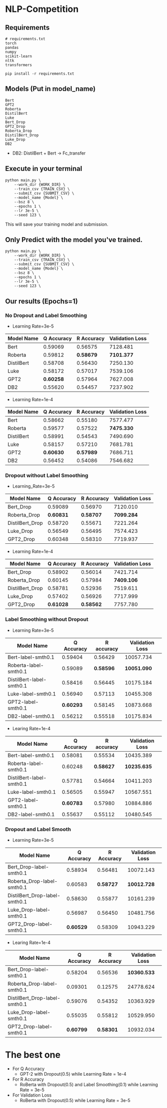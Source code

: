 # NLP-Competition

## Requirements

```other
# requirements.txt
torch
pandas
numpy
scikit-learn
nltk
transformers
```

```other
pip install -r requirements.txt
```

## Models (Put in model_name)

```other
Bert
GPT2
Roberta
DistilBert
Luke
Bert_Drop
GPT2_Drop
Roberta_Drop
DistilBert_Drop
Luke_Drop
DB2
```

- DB2: DistilBert + Bert -> Fc_transfer

## Execute in your terminal

```other
python main.py \
    --work_dir {WORK_DIR} \
    --train_csv {TRAIN_CSV} \
    --submit_csv {SUBMIT_CSV} \
    --model_name {Model} \
    --bsz 8 \
    --epochs 1 \
    --lr 3e-5 \
    --seed 123 \
```

This will save your training model and submission.

## Only Predict with the model you've trained.

```other
python main.py \
    --work_dir {WORK_DIR} \
    --train_csv {TRAIN_CSV} \
    --submit_csv {SUBMIT_CSV} \
    --model_name {Model} \
    --bsz 8 \
    --epochs 1 \
    --lr 3e-5 \
    --seed 123 \
```

## Our results (Epochs=1)

### No Dropout and Label Smoothing

- Learning Rate=3e-5

| **Model Name** | **Q Accuracy** | **R Accuracy** | **Validation Loss** |
| -------------- | -------------- | -------------- | ------------------- |
| Bert           | 0.59069        | 0.56575        | 7128.481            |
| Roberta        | 0.59812        | **0.58679**    | **7101.377**        |
| DistilBert     | 0.58708        | 0.56430        | 7250.130            |
| Luke           | 0.58172        | 0.57017        | 7539.106            |
| GPT2           | **0.60258**    | 0.57964        | 7627.008            |
| DB2            | 0.55620        | 0.54457        | 7237.902            |

- Learning Rate=1e-4

| **Model Name** | **Q Accuracy** | **R Accuracy** | **Validation Loss** |
| -------------- | -------------- | -------------- | ------------------- |
| Bert           | 0.58662        | 0.55180        | 7577.477            |
| Roberta        | 0.59577        | 0.57522        | **7475.330**        |
| DistilBert     | 0.58991        | 0.54543        | 7490.690            |
| Luke           | 0.58157        | 0.57210        | 7681.781            |
| GPT2           | **0.60630**    | **0.57989**    | 7686.711            |
| DB2            | 0.56452        | 0.54086        | 7546.682            |

### Dropout without Label Smoothing

- Learning_Rate=3e-5

| **Model Name**  | **Q Accuracy** | **R Accuracy** | **Validation Loss** |
| --------------- | -------------- | -------------- | ------------------- |
| Bert_Drop       | 0.59089        | 0.56970        | 7120.010            |
| Roberta_Drop    | **0.60831**    | **0.58707**    | **7099.284**        |
| DistilBert_Drop | 0.58720        | 0.55671        | 7221.264            |
| Luke_Drop       | 0.56549        | 0.56495        | 7574.423            |
| GPT2_Drop       | 0.60348        | 0.58310        | 7719.937            |

- Learning Rate=1e-4

| **Model Name**  | **Q Accuracy** | **R Accuracy** | **Validation Loss** |
| --------------- | -------------- | -------------- | ------------------- |
| Bert_Drop       | 0.58902        | 0.56014        | 7421.714            |
| Roberta_Drop    | 0.60145        | 0.57984        | **7409.106**        |
| DistilBert_Drop | 0.58781        | 0.52936        | 7519.611            |
| Luke_Drop       | 0.57402        | 0.56926        | 7717.999            |
| GPT2_Drop       | **0.61028**    | **0.58562**    | 7757.780            |

### Label Smoothing without Dropout

- Learning Rate=3e-5

| **Model Name**           | **Q Accuracy** | **R accuracy** | **Validation Loss** |
| ------------------------ | -------------- | -------------- | ------------------- |
| Bert-label-smth0.1       | 0.59404        | 0.56429        | 10057.734           |
| Roberta-label-smth0.1    | 0.59089        | **0.58596**    | **10051.090**       |
| DistilBert-label-smth0.1 | 0.58416        | 0.56445        | 10175.184           |
| Luke-label-smth0.1       | 0.56940        | 0.57113        | 10455.308           |
| GPT2-label-smth0.1       | **0.60293**    | 0.58145        | 10873.668           |
| DB2-label-smth0.1        | 0.56212        | 0.55518        | 10175.834           |

- Learing Rate=1e-4

| **Model Name**           | **Q Accuracy** | **R accuracy** | **Validation Loss** |
| ------------------------ | -------------- | -------------- | ------------------- |
| Bert-label-smth0.1       | 0.58081        | 0.55534        | 10435.389           |
| Roberta-label-smth0.1    | 0.60248        | **0.58627**    | **10235.635**       |
| DistilBert-label-smth0.1 | 0.57781        | 0.54664        | 10411.203           |
| Luke-label-smth0.1       | 0.56505        | 0.55947        | 10567.551           |
| GPT2-label-smth0.1       | **0.60783**    | 0.57980        | 10884.886           |
| DB2-label-smth0.1        | 0.55637        | 0.55112        | 10480.545           |

### Dropout and Label Smooth

- Learning Rate=3e-5

| **Model Name**                | **Q Accuracy** | **R Accuracy** | **Validation Loss** |
| ----------------------------- | -------------- | -------------- | ------------------- |
| Bert_Drop-label-smth0.1       | 0.58934        | 0.56481        | 10072.143           |
| Roberta_Drop-label-smth0.1    | 0.60583        | **0.58727**    | **10012.728**       |
| DistilBert_Drop-label-smth0.1 | 0.58630        | 0.55877        | 10161.239           |
| Luke_Drop-label-smth0.1       | 0.56987        | 0.56450        | 10481.756           |
| GPT2_Drop-label-smth0.1       | **0.60529**    | 0.58309        | 10943.229           |

- Learing Rate=1e-4

| **Model Name**                | **Q Accuracy** | **R Accuracy** | **Validation Loss** |
| ----------------------------- | -------------- | -------------- | ------------------- |
| Bert_Drop-label-smth0.1       | 0.58204        | 0.56536        | **10360.533**       |
| Roberta_Drop-label-smth0.1    | 0.09301        | 0.12575        | 24778.624           |
| DistilBert_Drop-label-smth0.1 | 0.59076        | 0.54352        | 10363.929           |
| Luke_Drop-label-smth0.1       | 0.55035        | 0.55812        | 10529.950           |
| GPT2_Drop-label-smth0.1       | **0.60799**    | **0.58301**    | 10932.034           |

# The best one

- For Q Accuracy
   - GPT-2 with Dropout(0.5) while Learning Rate = 1e-4
- For R Accuracy
   - RoBerta with Dropout(0.5) and Label Smoothing(0.1) while Learning Rate = 3e-5
- For Validation Loss
   - RoBerta with Dropout(0.5) while Learning Rate = 3e-5
